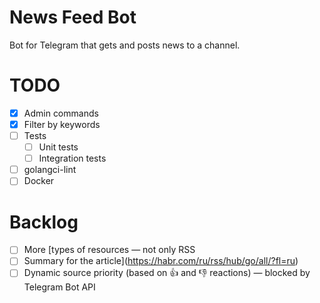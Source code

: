 # News Feed Bot

Bot for Telegram that gets and posts news to a channel.

# TODO

- [x] Admin commands
- [x] Filter by keywords
- [ ] Tests
  - [ ] Unit tests
  - [ ] Integration tests
- [ ] golangci-lint
- [ ] Docker

# Backlog

- [ ] More [types of resources — not only RSS
- [ ] Summary for the article](https://habr.com/ru/rss/hub/go/all/?fl=ru)
- [ ] Dynamic source priority (based on 👍 and 👎 reactions) — blocked by Telegram Bot API